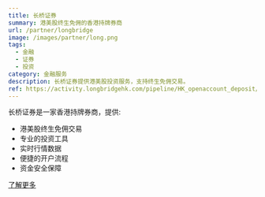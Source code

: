 ```yaml
---
title: 长桥证券
summary: 港美股终生免佣的香港持牌券商
url: /partner/longbridge
image: /images/partner/long.png
tags:
  - 金融
  - 证券
  - 投资
category: 金融服务
description: 长桥证券提供港美股投资服务，支持终生免佣交易。
ref: https://activity.longbridgehk.com/pipeline/HK_openaccount_deposit/index.html?account_channel=lb&app_id=longbridge&org_id=1&businessType=activity&lbFitsStatusBar=0&channel=HHMS00004&sac=lb&amp%3BbusinessType=activity&amp%3BlbFitsStatusBar=0&amp%3Bchannel=HHMS00004&amp%3Blang=zh-HK&code=YQ1711704757&invite-code=FMOSV5
---
```


长桥证券是一家香港持牌券商，提供:

- 港美股终生免佣交易
- 专业的投资工具
- 实时行情数据
- 便捷的开户流程
- 资金安全保障

[了解更多](https://activity.longbridgehk.com/pipeline/HK_openaccount_deposit/index.html?account_channel=lb&app_id=longbridge&org_id=1&businessType=activity&lbFitsStatusBar=0&channel=HHMS00004&sac=lb&amp%3BbusinessType=activity&amp%3BlbFitsStatusBar=0&amp%3Bchannel=HHMS00004&amp%3Blang=zh-HK&code=YQ1711704757&invite-code=FMOSV5)
